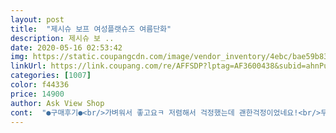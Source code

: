 ```yaml
---
layout: post 
title:  "제시슈 보프 여성플랫슈즈 여름단화" 
description: 제시슈 보 ..
date: 2020-05-16 02:53:42 
img: https://static.coupangcdn.com/image/vendor_inventory/4ebc/bae59b83ec9f88c80ca863c6b0839c87ab2feca0c13414cf7b33a4143763.jpg 
linkUrl: https://link.coupang.com/re/AFFSDP?lptag=AF3600438&subid=ahnPublicAsk&pageKey=1476364168&itemId=2537002193&vendorItemId=70529723779&traceid=V0-113-6cfdcfd3d1d4f95d 
categories: [1007] 
color: f44336 
price: 14900 
author: Ask View Shop 
cont:  "●구매후기●<br/>가벼워서 좋고요ㅋ 저렴해서 걱정했는데 괜한걱정이었네요!<br/>무엇보다 너무 가볍고 편해요<br/>바닥도 말랑말랑해서 발이 편하고<br/>봄맞이 꼬까신 사야겠다 싶어서 이것저것 둘러보다가 딱 원하는 디자인이라 가격도 딱이다 싶어서 주문했어요^^ 여기서 몇번 주문했는데 그때마다 배송도 초고속이에요! 빠름빠름 원피스에 잘 어울릴것같아요! 잘신을께요<br/>신발 품질이 좋네요<br/>실제로 보면 더 예뻐요!<br/>앞으로 봄여름동안 쭈욱 예쁘게 신을 수 있겠어요ㅎㅎ<br/>치마랑 입고 나들이 가야겠네요 ^^<br/>펀칭 디테일이 예쁘고 세련되보여용<br/>펀칭모양도 예뻐요<br/>" 
---
```

